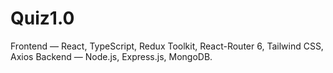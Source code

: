 # Quiz1.0 

Frontend — React, TypeScript, Redux Toolkit, React-Router 6, Tailwind CSS, Axios
Backend — Node.js, Express.js, MongoDB.
